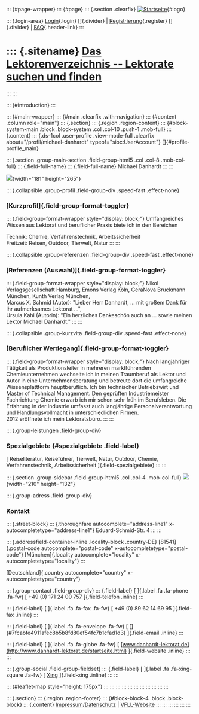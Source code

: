 ::: {#page-wrapper}
::: {#page}
::: {.section .clearfix}
[![Startseite](https://www.lektoren.de/sites/default/files/VfLL_logo.jpg)](/ "Startseite"){#logo}

::: {.login-area}
[Login](/user){.login} []{.divider} \|
[Registrierung](/user/register){.register} []{.divider} \|
[FAQ](/faq-page){.header-link}
:::

::: {.sitename}
[Das Lektorenverzeichnis -- Lektorate suchen und finden](/ "Startseite")
========================================================================
:::
:::

::: {#introduction}
:::

::: {#main-wrapper}
::: {#main .clearfix .with-navigation}
::: {#content .column role="main"}
::: {.section}
::: {.region .region-content}
::: {#block-system-main .block .block-system .col .col-10 .push-1 .mob-full}
::: {.content}
::: {.ds-1col .user-profile .view-mode-full .clearfix about="/profil/michael-danhardt" typeof="sioc:UserAccount"}
[]{#profile-profile_main}

::: {.section .group-main-section .field-group-html5 .col .col-8 .mob-col-full}
::: {.field-full-name}
::: {.field-full-name}
Michael Danhardt
:::
:::

![](https://www.lektoren.de/sites/default/files/styles/profile-image-full/public/users/profile_img/img_0006.jpg?itok=az8uEgbM){width="181"
height="265"}

::: {.collapsible .group-profil .field-group-div .speed-fast .effect-none}
### [Kurzprofil]{.field-group-format-toggler}

::: {.field-group-format-wrapper style="display: block;"}
Umfangreiches Wissen aus Lektorat und beruflicher Praxis biete ich in
den Bereichen

Technik: Chemie, Verfahrenstechnik, Arbeitssicherheit\
Freitzeit: Reisen, Outdoor, Tierwelt, Natur
:::
:::

::: {.collapsible .group-referenzen .field-group-div .speed-fast .effect-none}
### [Referenzen (Auswahl)]{.field-group-format-toggler}

::: {.field-group-format-wrapper style="display: block;"}
Nikol Verlagsgesellschaft Hamburg, Emons Verlag Köln, GeraNova Bruckmann
München, Kunth Verlag München,\
Marcus X. Schmid (Autor): \"Lieber Herr Danhardt, \... mit großem Dank
für Ihr aufmerksames Lektorat \...\",\
Ursula Kahi (Autorin): \"Ein herzliches Dankeschön auch an \... sowie
meinen Lektor Michael Danhardt.\"
:::
:::

::: {.collapsible .group-kurzvita .field-group-div .speed-fast .effect-none}
### [Beruflicher Werdegang]{.field-group-format-toggler}

::: {.field-group-format-wrapper style="display: block;"}
Nach langjähriger Tätigkeit als Produktionsleiter in mehreren
marktführenden Chemieunternehmen wechselte ich in meinen Traumberuf als
Lektor und Autor in eine Unternehmensberatung und betreute dort die
umfangreiche Wissensplattform hauptberuflich. Ich bin technischer
Betriebswirt und Master of Technical Management. Den geprüften
Industriemeister Fachrichtung Chemie erwarb ich mir schon sehr früh im
Berufsleben. Die Erfahrung in der Industrie umfasst auch langjährige
Personalverantwortung und Handlungsvollmacht in unterschiedlichen
Firmen.\
2012 eröffnete ich mein Lektoratsbüro.
:::
:::

::: {.group-leistungen .field-group-div}
### Spezialgebiete {#spezialgebiete .field-label}

[ Reiseliteratur, Reiseführer, Tierwelt, Natur, Outdoor, Chemie,
Verfahrenstechnik, Arbeitssicherheit ]{.field-spezialgebiete}
:::
:::

::: {.section .group-sidebar .field-group-html5 .col .col-4 .mob-col-full}
![](https://www.lektoren.de/sites/default/files/styles/logo/public/users/profile_logo/logo_2.jpg?itok=kvBgNV_j){width="210"
height="132"}

::: {.group-adress .field-group-div}
### Kontakt

::: {.street-block}
::: {.thoroughfare autocomplete="address-line1" x-autocompletetype="address-line1"}
Eduard-Schmid-Str. 4
:::
:::

::: {.addressfield-container-inline .locality-block .country-DE}
[81541]{.postal-code autocomplete="postal-code"
x-autocompletetype="postal-code"} [München]{.locality
autocomplete="locality" x-autocompletetype="locality"}
:::

[Deutschland]{.country autocomplete="country"
x-autocompletetype="country"}

::: {.group-contact .field-group-div}
::: {.field-label}
[ ]{.label .fa .fa-phone .fa-fw} [ +49 (0) 171 24 00 757
]{.field-telefon .inline}
:::

::: {.field-label}
[ ]{.label .fa .fa-fax .fa-fw} [ +49 (0) 89 62 14 69 95 ]{.field-fax
.inline}
:::

::: {.field-label}
[ ]{.label .fa .fa-envelope .fa-fw} [
[]{#7fcabfe4911afec8b5b8fd80ef54fc7b1cfad1d3} ]{.field-email .inline}
:::

::: {.field-label}
[ ]{.label .fa .fa-globe .fa-fw} [
[www.danhardt-lektorat.de](http://www.danhardt-lektorat.de/startseite.html)
]{.field-website .inline}
:::
:::

::: {.group-social .field-group-fieldset}
::: {.field-label}
[ ]{.label .fa .fa-xing-square .fa-fw} [
[Xing](https://www.xing.com/profile/Michael_Danhardt?sc_o=mxb_p)
]{.field-xing .inline}
:::
:::

::: {#leaflet-map style="height: 175px"}
:::
:::
:::
:::
:::
:::
:::
:::
:::
:::
:::

::: {.section}
::: {.region .region-footer}
::: {#block-block-4 .block .block-block}
::: {.content}
[Impressum/Datenschutz](/impressum) \|
[VFLL-Website](http://www.vfll.de)
:::
:::
:::
:::
:::
:::
